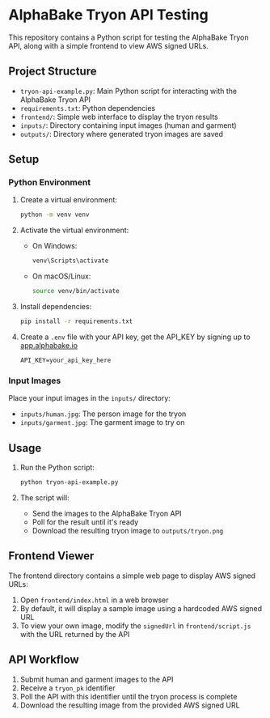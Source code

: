 # AlphaBake Tryon API Testing

This repository contains a Python script for testing the AlphaBake Tryon API, along with a simple frontend to view AWS signed URLs.

## Project Structure

- `tryon-api-example.py`: Main Python script for interacting with the AlphaBake Tryon API
- `requirements.txt`: Python dependencies
- `frontend/`: Simple web interface to display the tryon results
- `inputs/`: Directory containing input images (human and garment)
- `outputs/`: Directory where generated tryon images are saved

## Setup

### Python Environment

1. Create a virtual environment:
   ```bash
   python -m venv venv
   ```

2. Activate the virtual environment:
   - On Windows:
     ```bash
     venv\Scripts\activate
     ```
   - On macOS/Linux:
     ```bash
     source venv/bin/activate
     ```

3. Install dependencies:
   ```bash
   pip install -r requirements.txt
   ```

4. Create a `.env` file with your API key, get the API_KEY by signing up to [app.alphabake.io](https://app.alphabake.io)
   ```
   API_KEY=your_api_key_here
   ```

### Input Images

Place your input images in the `inputs/` directory:
- `inputs/human.jpg`: The person image for the tryon
- `inputs/garment.jpg`: The garment image to try on

## Usage

1. Run the Python script:
   ```bash
   python tryon-api-example.py
   ```

2. The script will:
   - Send the images to the AlphaBake Tryon API
   - Poll for the result until it's ready
   - Download the resulting tryon image to `outputs/tryon.png`

## Frontend Viewer

The frontend directory contains a simple web page to display AWS signed URLs:

1. Open `frontend/index.html` in a web browser
2. By default, it will display a sample image using a hardcoded AWS signed URL
3. To view your own image, modify the `signedUrl` in `frontend/script.js` with the URL returned by the API

## API Workflow

1. Submit human and garment images to the API
2. Receive a `tryon_pk` identifier
3. Poll the API with this identifier until the tryon process is complete
4. Download the resulting image from the provided AWS signed URL 